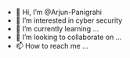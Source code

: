 - 👋 Hi, I’m @Arjun-Panigrahi
- 👀 I’m interested in cyber security
- 🌱 I’m currently learning ...
- 💞️ I’m looking to collaborate on ...
- 📫 How to reach me ...

<!---
Arjun-Panigrahi/Arjun-Panigrahi is a ✨ special ✨ repository because its `README.md` (this file) appears on your GitHub profile.
You can click the Preview link to take a look at your changes.
--->

